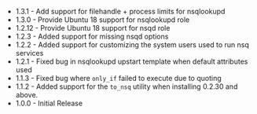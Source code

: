 * 1.3.1 - Add support for filehandle + process limits for nsqlookupd
* 1.3.0 - Provide Ubuntu 18 support for nsqlookupd role
* 1.2.12 - Provide Ubuntu 18 support for nsqd role
* 1.2.3 - Added support for missing nsqd options
* 1.2.2 - Added support for customizing the system users used to run nsq services
* 1.2.1 - Fixed bug in nsqlookupd upstart template when default attributes used
* 1.1.3 - Fixed bug where `only_if` failed to execute due to quoting
* 1.1.2 - Added support for the `to_nsq` utility when installing 0.2.30 and above.
* 1.0.0 - Initial Release
